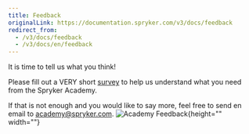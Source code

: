 ```yaml
---
title: Feedback
originalLink: https://documentation.spryker.com/v3/docs/feedback
redirect_from:
  - /v3/docs/feedback
  - /v3/docs/en/feedback
---
```


It is time to tell us what you think!

Please fill out a VERY short [survey](%28"https://docs.google.com/forms/d/e/1FAIpQLScABbu2x2zKPC21gsRjQnhbKLTNZeNkZFBodc4nXbrxPMGW3Q/viewform%29) to help us understand what you need from the Spryker Academy.

If that is not enough and you would like to say more, feel free to send en email to [academy@spryker.com](mailto:academy@spryker.com).
![Academy Feedback](https://spryker.s3.eu-central-1.amazonaws.com/docs/About/Understanding+Spryker/Feedback/Academy-Feedback.png){height="" width=""}

